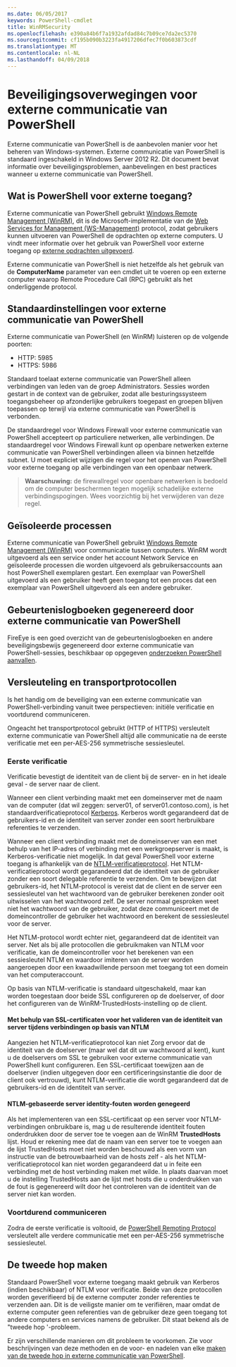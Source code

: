 ```yaml
---
ms.date: 06/05/2017
keywords: PowerShell-cmdlet
title: WinRMSecurity
ms.openlocfilehash: e390a84b6f7a1932afdad84c7b09ce7da2ec5370
ms.sourcegitcommit: cf195b090b3223fa4917206dfec7f0b603873cdf
ms.translationtype: MT
ms.contentlocale: nl-NL
ms.lasthandoff: 04/09/2018
---
```

# <a name="powershell-remoting-security-considerations"></a>Beveiligingsoverwegingen voor externe communicatie van PowerShell

Externe communicatie van PowerShell is de aanbevolen manier voor het beheren van Windows-systemen. Externe communicatie van PowerShell is standaard ingeschakeld in Windows Server 2012 R2. Dit document bevat informatie over beveiligingsproblemen, aanbevelingen en best practices wanneer u externe communicatie van PowerShell.

## <a name="what-is-powershell-remoting"></a>Wat is PowerShell voor externe toegang?

Externe communicatie van PowerShell gebruikt [Windows Remote Management (WinRM)](https://msdn.microsoft.com/library/windows/desktop/aa384426.aspx), dit is de Microsoft-implementatie van de [Web Services for Management (WS-Management)](http://www.dmtf.org/sites/default/files/standards/documents/DSP0226_1.2.0.pdf) protocol, zodat gebruikers kunnen uitvoeren van PowerShell de opdrachten op externe computers. U vindt meer informatie over het gebruik van PowerShell voor externe toegang op [externe opdrachten uitgevoerd](https://technet.microsoft.com/library/dd819505.aspx).

Externe communicatie van PowerShell is niet hetzelfde als het gebruik van de **ComputerName** parameter van een cmdlet uit te voeren op een externe computer waarop Remote Procedure Call (RPC) gebruikt als het onderliggende protocol.

## <a name="powershell-remoting-default-settings"></a>Standaardinstellingen voor externe communicatie van PowerShell

Externe communicatie van PowerShell (en WinRM) luisteren op de volgende poorten:

- HTTP: 5985
- HTTPS: 5986

Standaard toelaat externe communicatie van PowerShell alleen verbindingen van leden van de groep Administrators. Sessies worden gestart in de context van de gebruiker, zodat alle besturingssysteem toegangsbeheer op afzonderlijke gebruikers toegepast en groepen blijven toepassen op terwijl via externe communicatie van PowerShell is verbonden.

De standaardregel voor Windows Firewall voor externe communicatie van PowerShell accepteert op particuliere netwerken, alle verbindingen. De standaardregel voor Windows Firewall kunt op openbare netwerken externe communicatie van PowerShell verbindingen alleen via binnen hetzelfde subnet. U moet expliciet wijzigen die regel voor het openen van PowerShell voor externe toegang op alle verbindingen van een openbaar netwerk.

>**Waarschuwing:** de firewallregel voor openbare netwerken is bedoeld om de computer beschermen tegen mogelijk schadelijke externe verbindingspogingen. Wees voorzichtig bij het verwijderen van deze regel.

## <a name="process-isolation"></a>Geïsoleerde processen

Externe communicatie van PowerShell gebruikt [Windows Remote Management (WinRM)](https://msdn.microsoft.com/library/windows/desktop/aa384426) voor communicatie tussen computers.
WinRM wordt uitgevoerd als een service onder het account Network Service en geïsoleerde processen die worden uitgevoerd als gebruikersaccounts aan host PowerShell exemplaren gestart. Een exemplaar van PowerShell uitgevoerd als een gebruiker heeft geen toegang tot een proces dat een exemplaar van PowerShell uitgevoerd als een andere gebruiker.

## <a name="event-logs-generated-by-powershell-remoting"></a>Gebeurtenislogboeken gegenereerd door externe communicatie van PowerShell

FireEye is een goed overzicht van de gebeurtenislogboeken en andere beveiligingsbewijs gegenereerd door externe communicatie van PowerShell-sessies, beschikbaar op opgegeven [onderzoeken PowerShell aanvallen](https://www.fireeye.com/content/dam/fireeye-www/global/en/solutions/pdfs/wp-lazanciyan-investigating-powershell-attacks.pdf).

## <a name="encryption-and-transport-protocols"></a>Versleuteling en transportprotocollen

Is het handig om de beveiliging van een externe communicatie van PowerShell-verbinding vanuit twee perspectieven: initiële verificatie en voortdurend communiceren.

Ongeacht het transportprotocol gebruikt (HTTP of HTTPS) versleutelt externe communicatie van PowerShell altijd alle communicatie na de eerste verificatie met een per-AES-256 symmetrische sessiesleutel.

### <a name="initial-authentication"></a>Eerste verificatie

Verificatie bevestigt de identiteit van de client bij de server- en in het ideale geval - de server naar de client.

Wanneer een client verbinding maakt met een domeinserver met de naam van de computer (dat wil zeggen: server01, of server01.contoso.com), is het standaardverificatieprotocol [Kerberos](https://msdn.microsoft.com/library/windows/desktop/aa378747.aspx).
Kerberos wordt gegarandeerd dat de gebruikers-id en de identiteit van server zonder een soort herbruikbare referenties te verzenden.

Wanneer een client verbinding maakt met de domeinserver van een met behulp van het IP-adres of verbinding met een werkgroepserver is maakt, is Kerberos-verificatie niet mogelijk. In dat geval PowerShell voor externe toegang is afhankelijk van de [NTLM-verificatieprotocol](https://msdn.microsoft.com/library/windows/desktop/aa378749.aspx). Het NTLM-verificatieprotocol wordt gegarandeerd dat de identiteit van de gebruiker zonder een soort delegable referentie te verzenden. Om te bewijzen dat gebruikers-id, het NTLM-protocol is vereist dat de client en de server een sessiesleutel van het wachtwoord van de gebruiker berekenen zonder ooit uitwisselen van het wachtwoord zelf. De server normaal gesproken weet niet het wachtwoord van de gebruiker, zodat deze communiceert met de domeincontroller de gebruiker het wachtwoord en berekent de sessiesleutel voor de server.

Het NTLM-protocol wordt echter niet, gegarandeerd dat de identiteit van server. Net als bij alle protocollen die gebruikmaken van NTLM voor verificatie, kan de domeincontroller voor het berekenen van een sessiesleutel NTLM en waardoor imiteren van de server worden aangeroepen door een kwaadwillende persoon met toegang tot een domein van het computeraccount.

Op basis van NTLM-verificatie is standaard uitgeschakeld, maar kan worden toegestaan door beide SSL configureren op de doelserver, of door het configureren van de WinRM-TrustedHosts-instelling op de client.

#### <a name="using-ssl-certificates-to-validate-server-identity-during-ntlm-based-connections"></a>Met behulp van SSL-certificaten voor het valideren van de identiteit van server tijdens verbindingen op basis van NTLM

Aangezien het NTLM-verificatieprotocol kan niet Zorg ervoor dat de identiteit van de doelserver (maar wel dat dit uw wachtwoord al kent), kunt u de doelservers om SSL te gebruiken voor externe communicatie van PowerShell kunt configureren. Een SSL-certificaat toewijzen aan de doelserver (indien uitgegeven door een certificeringsinstantie die door de client ook vertrouwd), kunt NTLM-verificatie die wordt gegarandeerd dat de gebruikers-id en de identiteit van server.

#### <a name="ignoring-ntlm-based-server-identity-errors"></a>NTLM-gebaseerde server identity-fouten worden genegeerd

Als het implementeren van een SSL-certificaat op een server voor NTLM-verbindingen onbruikbare is, mag u de resulterende identiteit fouten onderdrukken door de server toe te voegen aan de WinRM **TrustedHosts** lijst. Houd er rekening mee dat de naam van een server toe te voegen aan de lijst TrustedHosts moet niet worden beschouwd als een vorm van instructie van de betrouwbaarheid van de hosts zelf - als het NTLM-verificatieprotocol kan niet worden gegarandeerd dat u in feite een verbinding met de host verbinding maken met wilde.
In plaats daarvan moet u de instelling TrustedHosts aan de lijst met hosts die u onderdrukken van de fout is gegenereerd wilt door het controleren van de identiteit van de server niet kan worden.


### <a name="ongoing-communication"></a>Voortdurend communiceren

Zodra de eerste verificatie is voltooid, de [PowerShell Remoting Protocol](https://msdn.microsoft.com/en-us/library/dd357801.aspx) versleutelt alle verdere communicatie met een per-AES-256 symmetrische sessiesleutel.


## <a name="making-the-second-hop"></a>De tweede hop maken

Standaard PowerShell voor externe toegang maakt gebruik van Kerberos (indien beschikbaar) of NTLM voor verificatie. Beide van deze protocollen worden geverifieerd bij de externe computer zonder referenties te verzenden aan.
Dit is de veiligste manier om te verifiëren, maar omdat de externe computer geen referenties van de gebruiker deze geen toegang tot andere computers en services namens de gebruiker.
Dit staat bekend als de "tweede hop '-probleem.

Er zijn verschillende manieren om dit probleem te voorkomen. Zie voor beschrijvingen van deze methoden en de voor- en nadelen van elke [maken van de tweede hop in externe communicatie van PowerShell](PS-remoting-second-hop.md).